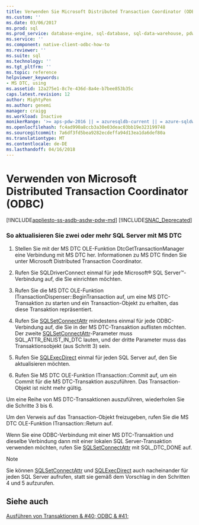 ```yaml
---
title: Verwenden Sie Microsoft Distributed Transaction Coordinator (ODBC) | Microsoft Docs
ms.custom: ''
ms.date: 03/06/2017
ms.prod: sql
ms.prod_service: database-engine, sql-database, sql-data-warehouse, pdw
ms.service: ''
ms.component: native-client-odbc-how-to
ms.reviewer: ''
ms.suite: sql
ms.technology: ''
ms.tgt_pltfrm: ''
ms.topic: reference
helpviewer_keywords:
- MS DTC, using
ms.assetid: 12a275e1-8c7e-436d-8a4e-b7bee853b35c
caps.latest.revision: 12
author: MightyPen
ms.author: genemi
manager: craigg
ms.workload: Inactive
monikerRange: '>= aps-pdw-2016 || = azuresqldb-current || = azure-sqldw-latest || >= sql-server-2016 || = sqlallproducts-allversions'
ms.openlocfilehash: fc4ad990a8ccb3a30e03deac03bb19e323199748
ms.sourcegitcommit: 7a6df3fd5bea9282ecdeffa94d13ea1da6def80a
ms.translationtype: MT
ms.contentlocale: de-DE
ms.lasthandoff: 04/16/2018
---
```

# <a name="use-microsoft-distributed-transaction-coordinator-odbc"></a>Verwenden von Microsoft Distributed Transaction Coordinator (ODBC)
[!INCLUDE[appliesto-ss-asdb-asdw-pdw-md](../../includes/appliesto-ss-asdb-asdw-pdw-md.md)]
[!INCLUDE[SNAC_Deprecated](../../includes/snac-deprecated.md)]

    
### <a name="to-update-two-or-more-sql-servers-by-using-ms-dtc"></a>So aktualisieren Sie zwei oder mehr SQL Server mit MS DTC  
  
1.  Stellen Sie mit der MS DTC OLE-Funktion DtcGetTransactionManager eine Verbindung mit MS DTC her. Informationen zu MS DTC finden Sie unter Microsoft Distributed Transaction Coordinator.  
  
2.  Rufen Sie SQLDriverConnect einmal für jede Microsoft® SQL Server™-Verbindung auf, die Sie einrichten möchten.  
  
3.  Rufen Sie die MS DTC OLE-Funktion ITransactionDispenser::BeginTransaction auf, um eine MS DTC-Transaktion zu starten und ein Transaction-Objekt zu erhalten, das diese Transaktion repräsentiert.  
  
4.  Rufen Sie [SQLSetConnectAttr](../../relational-databases/native-client-odbc-api/sqlsetconnectattr.md) mindestens einmal für jede ODBC-Verbindung auf, die Sie in der MS DTC-Transaktion auflisten möchten. Der zweite [SQLSetConnectAttr](../../relational-databases/native-client-odbc-api/sqlsetconnectattr.md)-Parameter muss SQL_ATTR_ENLIST_IN_DTC lauten, und der dritte Parameter muss das Transaktionsobjekt (aus Schritt 3) sein.  
  
5.  Rufen Sie [SQLExecDirect](http://go.microsoft.com/fwlink/?LinkId=58399) einmal für jeden SQL Server auf, den Sie aktualisieren möchten.  
  
6.  Rufen Sie MS DTC OLE-Funktion ITransaction::Commit auf, um ein Commit für die MS DTC-Transaktion auszuführen. Das Transaction-Objekt ist nicht mehr gültig.  
  
 Um eine Reihe von MS DTC-Transaktionen auszuführen, wiederholen Sie die Schritte 3 bis 6.  
  
 Um den Verweis auf das Transaction-Objekt freizugeben, rufen Sie die MS DTC OLE-Funktion ITransaction::Return auf.  
  
 Wenn Sie eine ODBC-Verbindung mit einer MS DTC-Transaktion und dieselbe Verbindung dann mit einer lokalen SQL Server-Transaktion verwenden möchten, rufen Sie [SQLSetConnectAttr](../../relational-databases/native-client-odbc-api/sqlsetconnectattr.md) mit SQL_DTC_DONE auf.  
  
> [!NOTE]  
>  Sie können [SQLSetConnectAttr](../../relational-databases/native-client-odbc-api/sqlsetconnectattr.md) und [SQLExecDirect](http://go.microsoft.com/fwlink/?LinkId=58399) auch nacheinander für jeden SQL Server aufrufen, statt sie gemäß dem Vorschlag in den Schritten 4 und 5 aufzurufen.  
  
## <a name="see-also"></a>Siehe auch  
 [Ausführen von Transaktionen & #40; ODBC & #41;](http://msdn.microsoft.com/library/f431191a-5762-4f0b-85bb-ac99aff29724)  
  
  
